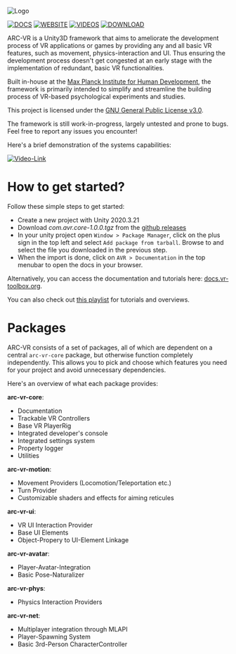 ![Logo](https://github.com/MPIB/arc-vr/blob/main/Packages/com.avr.core/Package_Resources/avr_logo_bw_wide.png?raw=true)

[![DOCS](https://i.imgur.com/MzumbEx.png)](https://docs.vr-toolbox.org/docs/html/)
[![WEBSITE](https://i.imgur.com/pizJwKE.png)](https://www.vr-toolbox.org/)
[![VIDEOS](https://i.imgur.com/RsrtpHZ.png)](https://www.youtube.com/playlist?list=PLh6z44emfoZ3ztXtrFRipGGQKSisaUAyD)
[![DOWNLOAD](https://i.imgur.com/RYPTimL.png)](https://github.com/MPIB/arc-vr/releases)

ARC-VR is a Unity3D framework that aims to ameliorate the development process of VR applications or games by providing any and all basic VR features, such as movement, physics-interaction and UI. Thus ensuring the development process doesn't get congested at an early stage with the implementation of redundant, basic VR functionalities.

Built in-house at the [Max Planck Institute for Human Development](https://www.mpib-berlin.mpg.de/en), the framework is primarily intended to simplify and streamline the building process of VR-based psychological experiments and studies.

This project is licensed under the [GNU General Public License v3.0](https://github.com/MPIB/arc-vr/blob/main/LICENSE).

The framework is still work-in-progress, largely untested and prone to bugs. Feel free to report any issues you encounter!

Here's a brief demonstration of the systems capabilities:

[![Video-Link](https://i.imgur.com/T46NQyA.jpg)](https://www.youtube.com/watch?v=NHDEzg9Detg)

# How to get started?

Follow these simple steps to get started:
- Create a new project with Unity 2020.3.21
- Download *com.avr.core-1.0.0.tgz* from the [github releases](https://github.com/MPIB/arc-vr/releases)
- In your unity project open `Window > Package Manager`, click on the plus sign in the top left and select `Add package from tarball`. Browse to and select the file you downloaded in the previous step.
- When the import is done, click on `AVR > Documentation` in the top menubar to open the docs in your browser.

Alternatively, you can access the documentation and tutorials here: [docs.vr-toolbox.org](https://docs.vr-toolbox.org/docs/html/).

You can also check out [this playlist](https://www.youtube.com/playlist?list=PLh6z44emfoZ3ztXtrFRipGGQKSisaUAyD) for tutorials and overviews.

# Packages

ARC-VR consists of a set of packages, all of which are dependent on a central `arc-vr-core` package, but otherwise function completely independently.
This allows you to pick and choose which features you need for your project and avoid unnecessary dependencies.

Here's an overview of what each package provides:

**arc-vr-core**:
- Documentation
- Trackable VR Controllers
- Base VR PlayerRig
- Integrated developer's console
- Integrated settings system
- Property logger
- Utilities

**arc-vr-motion**:
- Movement Providers (Locomotion/Teleportation etc.)
- Turn Provider
- Customizable shaders and effects for aiming reticules

**arc-vr-ui**:
- VR UI Interaction Provider
- Base UI Elements
- Object-Propery to UI-Element Linkage

**arc-vr-avatar**:
- Player-Avatar-Integration
- Basic Pose-Naturalizer

**arc-vr-phys**:
- Physics Interaction Providers

**arc-vr-net**:
- Multiplayer integration through MLAPI
- Player-Spawning System
- Basic 3rd-Person CharacterController
